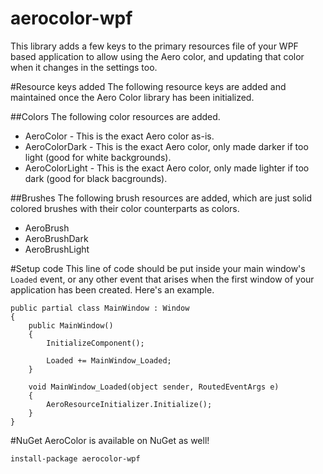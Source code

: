 aerocolor-wpf
=============

This library adds a few keys to the primary resources file of your WPF based application to allow using the Aero color, and updating that color when it changes in the settings too.

#Resource keys added
The following resource keys are added and maintained once the Aero Color library has been initialized.

##Colors
The following color resources are added.
* AeroColor - This is the exact Aero color as-is.
* AeroColorDark - This is the exact Aero color, only made darker if too light (good for white backgrounds).
* AeroColorLight - This is the exact Aero color, only made lighter if too dark (good for black bacgrounds).

##Brushes
The following brush resources are added, which are just solid colored brushes with their color counterparts as colors.
* AeroBrush
* AeroBrushDark
* AeroBrushLight

#Setup code
This line of code should be put inside your main window's `Loaded` event, or any other event that arises when the first window of your application has been created. Here's an example.

    public partial class MainWindow : Window
    {
        public MainWindow()
        {
            InitializeComponent();

            Loaded += MainWindow_Loaded;
        }

        void MainWindow_Loaded(object sender, RoutedEventArgs e)
        {
            AeroResourceInitializer.Initialize();
        }
    }

#NuGet
AeroColor is available on NuGet as well!

`install-package aerocolor-wpf`
